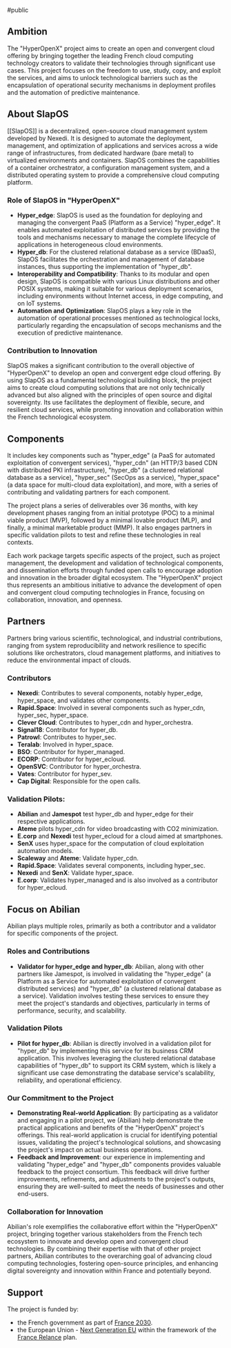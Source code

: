 #public

## Ambition

The "HyperOpenX" project aims to create an open and convergent cloud offering by bringing together the leading French cloud computing technology creators to validate their technologies through significant use cases. This project focuses on the freedom to use, study, copy, and exploit the services, and aims to unlock technological barriers such as the encapsulation of operational security mechanisms in deployment profiles and the automation of predictive maintenance.

## About SlapOS

[[SlapOS]] is a decentralized, open-source cloud management system developed by Nexedi. It is designed to automate the deployment, management, and optimization of applications and services across a wide range of infrastructures, from dedicated hardware (bare metal) to virtualized environments and containers. SlapOS combines the capabilities of a container orchestrator, a configuration management system, and a distributed operating system to provide a comprehensive cloud computing platform.

### Role of SlapOS in "HyperOpenX"

- **Hyper_edge**: SlapOS is used as the foundation for deploying and managing the convergent PaaS (Platform as a Service) "hyper_edge". It enables automated exploitation of distributed services by providing the tools and mechanisms necessary to manage the complete lifecycle of applications in heterogeneous cloud environments.
- **Hyper_db**: For the clustered relational database as a service (BDaaS), SlapOS facilitates the orchestration and management of database instances, thus supporting the implementation of "hyper_db".
- **Interoperability and Compatibility**: Thanks to its modular and open design, SlapOS is compatible with various Linux distributions and other POSIX systems, making it suitable for various deployment scenarios, including environments without Internet access, in edge computing, and on IoT systems.
- **Automation and Optimization**: SlapOS plays a key role in the automation of operational processes mentioned as technological locks, particularly regarding the encapsulation of secops mechanisms and the execution of predictive maintenance.

### Contribution to Innovation

SlapOS makes a significant contribution to the overall objective of "HyperOpenX" to develop an open and convergent edge cloud offering. By using SlapOS as a fundamental technological building block, the project aims to create cloud computing solutions that are not only technically advanced but also aligned with the principles of open source and digital sovereignty. Its use facilitates the deployment of flexible, secure, and resilient cloud services, while promoting innovation and collaboration within the French technological ecosystem.

## Components

It includes key components such as "hyper_edge" (a PaaS for automated exploitation of convergent services), "hyper_cdn" (an HTTP/3 based CDN with distributed PKI infrastructure), "hyper_db" (a clustered relational database as a service), "hyper_sec" (SecOps as a service), "hyper_space" (a data space for multi-cloud data exploitation), and more, with a series of contributing and validating partners for each component.

The project plans a series of deliverables over 36 months, with key development phases ranging from an initial prototype (POC) to a minimal viable product (MVP), followed by a minimal lovable product (MLP), and finally, a minimal marketable product (MMP). It also engages partners in specific validation pilots to test and refine these technologies in real contexts.

Each work package targets specific aspects of the project, such as project management, the development and validation of technological components, and dissemination efforts through funded open calls to encourage adoption and innovation in the broader digital ecosystem. The "HyperOpenX" project thus represents an ambitious initiative to advance the development of open and convergent cloud computing technologies in France, focusing on collaboration, innovation, and openness.

## Partners

Partners bring various scientific, technological, and industrial contributions, ranging from system reproducibility and network resilience to specific solutions like orchestrators, cloud management platforms, and initiatives to reduce the environmental impact of clouds.

### Contributors

- **Nexedi**: Contributes to several components, notably hyper_edge, hyper_space, and validates other components.
- **Rapid.Space**: Involved in several components such as hyper_cdn, hyper_sec, hyper_space.
- **Clever Cloud**: Contributes to hyper_cdn and hyper_orchestra.
- **Signal18**: Contributor for hyper_db.
- **Patrowl**: Contributes to hyper_sec.
- **Teralab**: Involved in hyper_space.
- **BSO**: Contributor for hyper_managed.
- **ECORP**: Contributor for hyper_ecloud.
- **OpenSVC**: Contributor for hyper_orchestra.
- **Vates**: Contributor for hyper_sev.
- **Cap Digital**: Responsible for the open calls.

### Validation Pilots:

- **Abilian** and **Jamespot** test hyper_db and hyper_edge for their respective applications.
- **Ateme** pilots hyper_cdn for video broadcasting with CO2 minimization.
- **E.corp** and **Nexedi** test hyper_ecloud for a cloud aimed at smartphones.
- **SenX** uses hyper_space for the computation of cloud exploitation automation models.
- **Scaleway** and **Ateme**: Validate hyper_cdn.
- **Rapid.Space**: Validates several components, including hyper_sec.
- **Nexedi** and **SenX**: Validate hyper_space.
- **E.corp**: Validates hyper_managed and is also involved as a contributor for hyper_ecloud.

## Focus on Abilian

Abilian plays multiple roles, primarily as both a contributor and a validator for specific components of the project.

### Roles and Contributions

- **Validator for hyper_edge and hyper_db**: Abilian, along with other partners like Jamespot, is involved in validating the "hyper_edge" (a Platform as a Service for automated exploitation of convergent distributed services) and "hyper_db" (a clustered relational database as a service). Validation involves testing these services to ensure they meet the project's standards and objectives, particularly in terms of performance, security, and scalability.

### Validation Pilots

- **Pilot for hyper_db**: Abilian is directly involved in a validation pilot for "hyper_db" by implementing this service for its business CRM application. This involves leveraging the clustered relational database capabilities of "hyper_db" to support its CRM system, which is likely a significant use case demonstrating the database service's scalability, reliability, and operational efficiency.

### Our Commitment to the Project

- **Demonstrating Real-world Application**: By participating as a validator and engaging in a pilot project, we (Abilian) help demonstrate the practical applications and benefits of the "HyperOpenX" project's offerings. This real-world application is crucial for identifying potential issues, validating the project's technological solutions, and showcasing the project's impact on actual business operations.
- **Feedback and Improvement**: our experience in implementing and validating "hyper_edge" and "hyper_db" components provides valuable feedback to the project consortium. This feedback will drive further improvements, refinements, and adjustments to the project's outputs, ensuring they are well-suited to meet the needs of businesses and other end-users.

### Collaboration for Innovation

Abilian's role exemplifies the collaborative effort within the "HyperOpenX" project, bringing together various stakeholders from the French tech ecosystem to innovate and develop open and convergent cloud technologies. By combining their expertise with that of other project partners, Abilian contributes to the overarching goal of advancing cloud computing technologies, fostering open-source principles, and enhancing digital sovereignty and innovation within France and potentially beyond.

## Support

The project is funded by:

- the French government as part of [France 2030](https://www.economie.gouv.fr/france-2030).
- the European Union - [Next Generation EU](https://next-generation-eu.europa.eu/index_en) within the framework of the [France Relance](https://www.gouvernement.fr/les-priorites/france-relance) plan.
